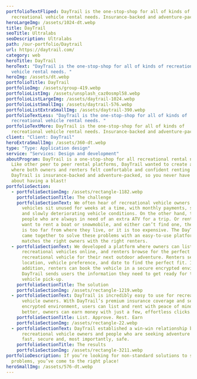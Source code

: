 ```yaml
---
portfolioTextFliped: DayTrail is the one-stop-shop for all of kinds of
  recreational vehicle rental needs. Insurance-backed and adventure-packed!
heroLargeImg: /assets/1024-dt.webp
title: DayTrail
seoTitle: Ultralabs
seoDescription: Ultralabs
path: /our-portfolio/Daytrail
url: https://daytrail.com/
category: web
heroTitle: DayTrail
heroText: "DayTrail is the one-stop-shop for all of kinds of recreational
  vehicle rental needs. "
heroImg: /assets/dt.webp
portfolioTitle: DayTrail
portfolioImg: /assets/group-419.webp
portfolioListImg: /assets/unsplash_caz0osmpl58.webp
portfolioListLargeImg: /assets/daytrail-1024.webp
portfolioListSmallImg: /assets/daytrail-576.webp
portfolioListExtraSmallImg: /assets/daytrail-390.webp
portfolioTextLess: "DayTrail is the one-stop-shop for all of kinds of
  recreational vehicle rental needs. "
portfolioTextMore: DayTrail is the one-stop-shop for all of kinds of
  recreational vehicle rental needs. Insurance-backed and adventure-packed!
client: "Client: DayTrail"
heroExtraSmallImg: /assets/360-dt.webp
type: "Type: Application design"
service: "Services: Design and development"
aboutProgram: DayTrail is a one-stop-shop for all recreational rental needs.
  Like other peer to peer rental platforms, DayTrail wanted to create a place
  where both owners and renters felt comfortable and confident renting vehicles.
  DayTrail is insurance-backed and adventure-packed, so you never have to worry
  about having a blast!
portfolioSection:
  - portfolioSectionImg: /assets/rectangle-1182.webp
    portfolioSectionTitle: The challenge
    portfolioSectionText: We often hear of recreational vehicle owners whose
      vehicles sit unused for weeks at a time, with monthly payments, storage,
      and slowly deteriorating vehicle conditions. On the other hand, there are
      people who are always in need of an extra ATV for a trip. Or renters who
      want to rent a boat or snowmobile, and either can’t find one, the vehicle
      is too far from where they live, or it is too expensive. The DayTrail team
      came together to solve these problems with an easy-to-use platform that
      matches the right owners with the right renters.
  - portfolioSectionText: We developed a platform where owners can list quality
      recreational vehicles online, and renters browse for the perfect
      recreational vehicle for their next outdoor adventure. Renters select the
      location, vehicle preference, and date to find the perfect fit. In
      addition, renters can book the vehicle in a secure encrypted environment.
      DayTrail sends users the information they need to get ready for their
      vehicle pick-up.
    portfolioSectionTitle: The solution
    portfolioSectionImg: /assets/rectangle-1219.webp
  - portfolioSectionText: DayTrail is incredibly easy to use for recreational
      vehicle owners. With DayTrail’s premium insurance coverage and secure
      encrypted environment, users can list and rent with peace of mind. Even
      better, owners can earn money with just a few, effortless clicks.
    portfolioSectionTitle: List. Approve. Rest. Earn
    portfolioSectionImg: /assets/rectangle-22.webp
  - portfolioSectionText: DayTrail established a win-win relationship between
      recreational vehicle owners and people who are seeking adventure! It’s
      fast, secure and, most importantly, safe.
    portfolioSectionTitle: The results
    portfolioSectionImg: /assets/rectangle-3211.webp
portfolioDescription: If you’re looking for non-standard solutions to standard
  problems, you’ve come to the right place!
heroSmallImg: /assets/576-dt.webp
---
```

